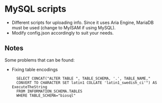 # MySQL scripts

* Different scripts for uploading info. Since it uses Aria Engine, MariaDB must be used (change to MyISAM if using MySQL).
* Modify config.json accordingly to suit your needs.

## Notes

Some problems that can be found:

* Fixing table encodings 

        SELECT CONCAT("ALTER TABLE ", TABLE_SCHEMA, '.', TABLE_NAME," 
        CONVERT TO CHARACTER SET latin1 COLLATE 'latin1_swedish_ci'") AS ExecuteTheString
        FROM INFORMATION_SCHEMA.TABLES
        WHERE TABLE_SCHEMA="biosql"
